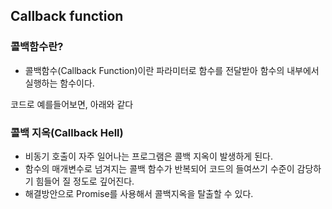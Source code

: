 ## Callback function

### 콜백함수란?

- 콜백함수(Callback Function)이란 파라미터로 함수를 전달받아 함수의 내부에서 실행하는 함수이다.

코드로 예를들어보면, 아래와 같다

### 콜백 지옥(Callback Hell)

- 비동기 호출이 자주 일어나는 프로그램은 콜백 지옥이 발생하게 된다.
- 함수의 매개변수로 넘겨지는 콜백 함수가 반복되어 코드의 들여쓰기 수준이 감당하기 힘들어 질 정도로 깊어진다.
- 해결방안으로 Promise를 사용해서 콜백지옥을 탈출할 수 있다.